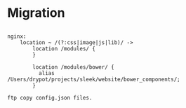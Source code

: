 # Migration

##
    nginx:  
        location ~ /(?:css|image|js|lib)/ ->
            location /modules/ {
            }

            location /modules/bower/ {
              alias /Users/drypot/projects/sleek/website/bower_components/;
            }

    ftp copy config.json files.
